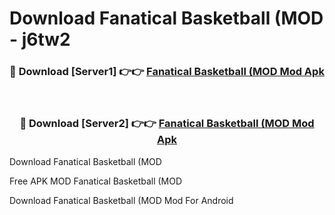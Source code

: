 # Download Fanatical Basketball (MOD - j6tw2



<div align="center">
<h3>🔴 Download [Server1] 👉👉 <a href="https://momento.my/?title=Fanatical_Basketball_(MOD">Fanatical Basketball (MOD Mod Apk</a></h3><br>

<h3>🔴 Download [Server2] 👉👉 <a href="https://momento.my/?title=Fanatical_Basketball_(MOD">Fanatical Basketball (MOD Mod Apk</a></h3>
</div>



Download Fanatical Basketball (MOD 

Free APK MOD Fanatical Basketball (MOD 

Download Fanatical Basketball (MOD Mod For Android
